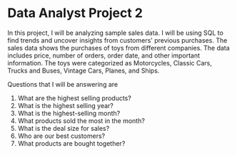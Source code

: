 #  Data Analyst Project 2

In this project, I will be analyzing sample sales data.  I will be using SQL to find trends and uncover insights from customers' previous purchases. The sales data shows the purchases of toys from different companies. The data includes price, number of orders, order date, and other important information. The toys were categorized as Motorcycles, Classic Cars, Trucks and Buses, Vintage Cars, Planes, and Ships.



Questions that I will be answering are 

1. What are the highest selling products?
2. What is the highest selling year?
3. What is the highest-selling month?
4. What products sold the most in the month? 
5. What is the deal size for sales?
6. Who are our best customers?
7. What products are bought together?
